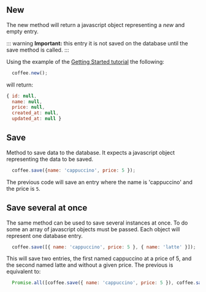 ## New

The new method will return a javascript object representing a _new_ and empty entry.

::: warning
  **Important:** this entry it is not saved on the database until the save method is called.
:::

Using the example of the [Getting Started tutorial](../gettingstarted/ejs) the following:

```javascript
  coffee.new();
```

will return:

```javascript
{ id: null,
  name: null,
  price: null,
  created_at: null,
  updated_at: null }
```

## Save

Method to save data to the database. It expects a javascript object representing the data to be saved.

```javascript
  coffee.save({name: 'cappuccino', price: 5 });
```

The previous code will save an entry where the name is 'cappuccino' and the price is `5`.


## Save several at once

The same method can be used to save several instances at once. To do some an array of javascript objects must be passed. Each object will represent one database entry.

```javascript
  coffee.save([{ name: 'cappuccino', price: 5 }, { name: 'latte' }]);
```

This will save two entries, the first named cappuccino at a price of 5, and the second named latte and without a given price. The previous is equivalent to:

```javascript
  Promise.all([coffee.save({ name: 'cappuccino', price: 5 }), coffee.save({ name: 'latte' })]);
```
